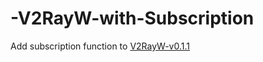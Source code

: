 # -V2RayW-with-Subscription
Add subscription function to [V2RayW-v0.1.1](https://github.com/Cenmrev/V2RayW)
